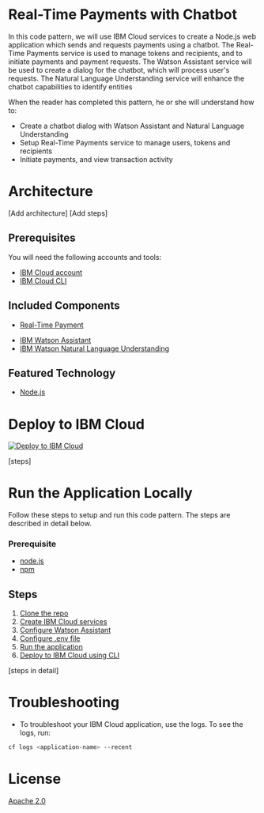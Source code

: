 # Real-Time Payments with Chatbot

In this code pattern, we will use IBM Cloud services to create a Node.js web application which sends and requests payments using a chatbot. The Real-Time Payments service is used to manage tokens and recipients, and to initiate payments and payment requests.  The Watson Assistant service will be used to create a dialog for the chatbot, which will process user's requests. The Natural Language Understanding service will enhance the chatbot capabilities to identify entities

When the reader has completed this pattern, he or she will understand how to:
  * Create a chatbot dialog with Watson Assistant and Natural Language Understanding
  * Setup Real-Time Payments service to manage users, tokens and recipients
  * Initiate payments, and view transaction activity


# Architecture

[Add architecture]
[Add steps]

## Prerequisites
You will need the following accounts and tools:
* [IBM Cloud account](https://console.ng.bluemix.net/registration/)
* [IBM Cloud CLI](https://console.bluemix.net/docs/cli/reference/bluemix_cli/index.html#getting-started)


## Included Components

+ [Real-Time Payment](https://console.ng.bluemix.net/catalog/services/real-time-payments-service)
* [IBM Watson Assistant](https://www.ibm.com/watson/developercloud/conversation.html)
* [IBM Watson Natural Language Understanding](https://www.ibm.com/watson/developercloud/natural-language-understanding.html)

## Featured Technology

* [Node.js](https://nodejs.org/)


# Deploy to IBM Cloud

[![Deploy to IBM Cloud](https://bluemix.net/deploy/button.png)](https://bluemix.net/deploy?repository=https://github.com/IBM/real-time-payments-chatbot)

[steps]

# Run the Application Locally
Follow these steps to setup and run this code pattern. The steps are described in detail below.

### Prerequisite
- [node.js](https://nodejs.org/)
- [npm](https://www.npmjs.com/)

## Steps
1. [Clone the repo](#1-clone-the-repo)
2. [Create IBM Cloud services](#2-create-ibm-cloud-services)
3. [Configure Watson Assistant](#3-configure-watson-assistant)
4. [Configure .env file](#4-configure-env-file)
5. [Run the application](#5-run-the-application)
6. [Deploy to IBM Cloud using CLI](#6-deploy-to-ibm-cloud-using-cli)

[steps in detail]


# Troubleshooting

* To troubleshoot your IBM Cloud application, use the logs. To see the logs, run:

```bash
cf logs <application-name> --recent
```


# License

[Apache 2.0](LICENSE)
